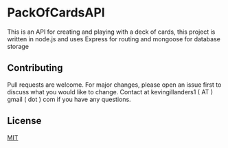 # PackOfCardsAPI

This is an API for creating and playing with a deck of cards, this project is written in node.js and uses Express for routing and mongoose for database storage

## Contributing
Pull requests are welcome. For major changes, please open an issue first to discuss what you would like to change. Contact at kevingillanders1 ( AT ) gmail ( dot ) com if you have any questions.

## License
[MIT](https://choosealicense.com/licenses/mit/)